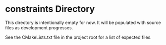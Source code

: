 # constraints Directory

This directory is intentionally empty for now. It will be populated with source files as development progresses.

See the CMakeLists.txt file in the project root for a list of expected files.
